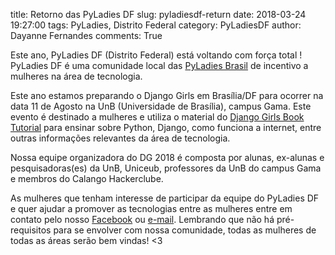 title: Retorno das PyLadies DF
slug: pyladiesdf-return
date: 2018-03-24 19:27:00
tags: PyLadies, Distrito Federal
category: PyLadiesDF
author: Dayanne Fernandes
comments: True

Este ano, PyLadies DF (Distrito Federal) está voltando com força total ! PyLadies DF é uma comunidade local das [PyLadies Brasil][pyladiesbrasil] de incentivo a mulheres na área de tecnologia.

Este ano estamos preparando o Django Girls em Brasília/DF para ocorrer na data 11 de Agosto na UnB (Universidade de Brasília), campus Gama. Este evento é destinado a mulheres e utiliza o material do [Django Girls Book Tutorial][django_girls] para ensinar sobre Python, Django, como funciona a internet, entre outras informações relevantes da área de tecnologia.

Nossa equipe organizadora do DG 2018 é composta por alunas, ex-alunas e pesquisadoras(es) da UnB, Uniceub, professores da UnB do campus Gama e membros do Calango Hackerclube.

As mulheres que tenham interesse de participar da equipe do PyLadies DF e quer ajudar a promover as tecnologias entre as mulheres entre em contato pelo nosso [Facebook][facebook] ou [e-mail][email]. Lembrando que não há pré-requisitos para se envolver com nossa comunidade, todas as mulheres de todas as áreas serão bem vindas! <3

[django_girls]: https://tutorial.djangogirls.org/pt/
[facebook]: https://www.facebook.com/pyladiesdf
[email]: brasilia@pyladies.com
[pyladiesbrasil]:https://http://brasil.pyladies.com/
